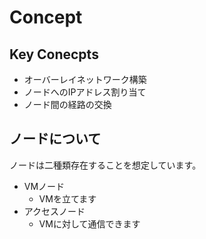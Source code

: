 # Concept

## Key Conecpts

- オーバーレイネットワーク構築
- ノードへのIPアドレス割り当て
- ノード間の経路の交換

## ノードについて

ノードは二種類存在することを想定しています。

- VMノード
  - VMを立てます
- アクセスノード
  - VMに対して通信できます
